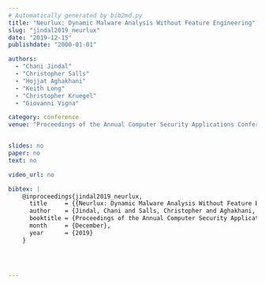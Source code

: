```yaml
---
# Automatically generated by bib2md.py
title: "Neurlux: Dynamic Malware Analysis Without Feature Engineering"
slug: "jindal2019_neurlux"
date: "2019-12-15"
publishdate: "2000-01-01"

authors:
  - "Chani Jindal"
  - "Christopher Salls"
  - "Hojjat Aghakhani"
  - "Keith Long"
  - "Christopher Kruegel"
  - "Giovanni Vigna"

category: conference
venue: "Proceedings of the Annual Computer Security Applications Conference (ACSAC)"


slides: no
paper: no
text: no

video_url: no

bibtex: |
    @inproceedings{jindal2019_neurlux,
      title     = {{Neurlux: Dynamic Malware Analysis Without Feature Engineering}},
      author    = {Jindal, Chani and Salls, Christopher and Aghakhani, Hojjat and Long, Keith and Kruegel, Christopher and Vigna, Giovanni},
      booktitle = {Proceedings of the Annual Computer Security Applications Conference (ACSAC)},
      month     = {December},
      year      = {2019}
    }




---
```


